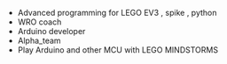 - Advanced programming for LEGO EV3 , spike , python 
- WRO coach 
- Arduino developer
- Alpha_team 
- Play Arduino and other MCU with LEGO MINDSTORMS
  


